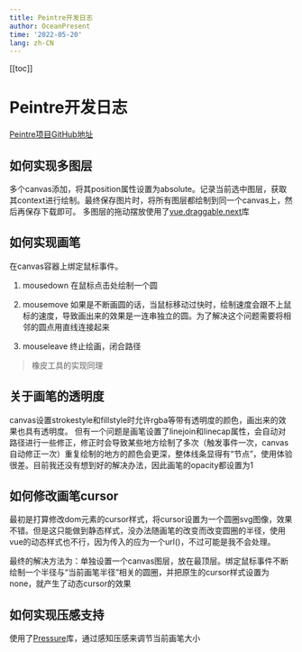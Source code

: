 ```yaml
---
title: Peintre开发日志
author: OceanPresent
time: '2022-05-20'
lang: zh-CN
---
```


[[toc]]
# Peintre开发日志

[Peintre项目GitHub地址](https://github.com/OceanPresentChao/Peintre)
## 如何实现多图层

多个canvas添加，将其position属性设置为absolute。记录当前选中图层，获取其context进行绘制。最终保存图片时，将所有图层都绘制到同一个canvas上，然后再保存下载即可。
多图层的拖动摆放使用了[vue.draggable.next](https://github.com/SortableJS/vue.draggable.next)库

## 如何实现画笔

在canvas容器上绑定鼠标事件。

1. mousedown
在鼠标点击处绘制一个圆

2. mousemove
如果是不断画圆的话，当鼠标移动过快时，绘制速度会跟不上鼠标的速度，导致画出来的效果是一连串独立的圆。为了解决这个问题需要将相邻的圆点用直线连接起来

3. mouseleave
终止绘画，闭合路径

> 橡皮工具的实现同理

## 关于画笔的透明度

canvas设置strokestyle和fillstyle时允许rgba等带有透明度的颜色，画出来的效果也具有透明度。
但有一个问题是画笔设置了linejoin和linecap属性，会自动对路径进行一些修正，修正时会导致某些地方绘制了多次（触发事件一次，canvas自动修正一次）重复绘制的地方的颜色会更深，整体线条显得有“节点”，使用体验很差。目前我还没有想到好的解决办法，因此画笔的opacity都设置为1

## 如何修改画笔cursor

最初是打算修改dom元素的cursor样式，将cursor设置为一个圆圈svg图像，效果不错。但是这只能做到静态样式，没办法随画笔的改变而改变圆圈的半径，使用vue的动态样式也不行，因为传入的应为一个url()，不过可能是我不会处理。

最终的解决方法为：单独设置一个canvas图层，放在最顶层。绑定鼠标事件不断绘制一个半径与“当前画笔半径”相关的圆圈，并把原生的cursor样式设置为none，就产生了动态cursor的效果

## 如何实现压感支持
使用了[Pressure](https://github.com/stuyam/pressure)库，通过感知压感来调节当前画笔大小